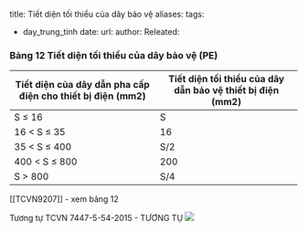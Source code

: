 title: Tiết diện tối thiểu của dây bảo vệ
aliases: 
tags:
  - day_trung_tinh
date: 
url: 
author: 
Releated:

### Bảng 12  Tiết diện tối thiểu của dây bảo vệ (PE)

| **Tiết diện của dây dẫn pha cấp điện cho  thiết bị điện (mm2)** | **Tiết diện tối thiểu của dây dẫn bảo vệ  thiết bị điện (mm2)** |
| --------------------------------------------------------------- | --------------------------------------------------------------- |
| S ≤  16                                                         | S                                                               |
| 16  < S ≤ 35                                                    | 16                                                              |
| 35  < S ≤ 400                                                   | S/2                                                             |
| 400  < S ≤ 800                                                  | 200                                                             |
| S  > 800                                                        | S/4                                                             |
[[TCVN9207]] - xem bảng 12

Tương tự TCVN 7447-5-54-2015 - TƯƠNG TỤ
![](https://i.imgur.com/bc54zzw.png)
